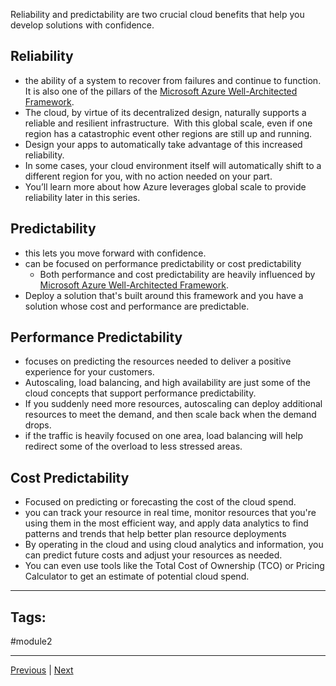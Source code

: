 Reliability and predictability are two crucial cloud benefits that help you develop solutions with confidence.

## Reliability 
- the ability of a system to recover from failures and continue to function. It is also one of the pillars of the [Microsoft Azure Well-Architected Framework](Microsoft-Azure-Well-Architected-Framework.md).
- The cloud, by virtue of its decentralized design, naturally supports a reliable and resilient infrastructure.  With this global scale, even if one region has a catastrophic event other regions are still up and running.
- Design your apps to automatically take advantage of this increased reliability.
- In some cases, your cloud environment itself will automatically shift to a different region for you, with no action needed on your part.
- You’ll learn more about how Azure leverages global scale to provide reliability later in this series.

## Predictability
- this lets you move forward with confidence.
- can be focused on performance predictability or cost predictability
	- Both performance and cost predictability are heavily influenced by [Microsoft Azure Well-Architected Framework](Microsoft-Azure-Well-Architected-Framework.md).
- Deploy a solution that's built around this framework and you have a solution whose cost and performance are predictable.

## Performance Predictability
- focuses on predicting the resources needed to deliver a positive experience for your customers.
- Autoscaling, load balancing, and high availability are just some of the cloud concepts that support performance predictability.
- If you suddenly need more resources, autoscaling can deploy additional resources to meet the demand, and then scale back when the demand drops.
- if the traffic is heavily focused on one area, load balancing will help redirect some of the overload to less stressed areas.

## Cost Predictability
- Focused on predicting or forecasting the cost of the cloud spend. 
- you can track your resource in real time, monitor resources that you're using them in the most efficient way, and apply data analytics to find patterns and trends that help better plan resource deployments
- By operating in the cloud and using cloud analytics and information, you can predict future costs and adjust your resources as needed.
- You can even use tools like the Total Cost of Ownership (TCO) or Pricing Calculator to get an estimate of potential cloud spend.

---
## Tags:
#module2

---
[Previous](Describe-The-Benefits-of-High-Availability-and-Scalability-in-the-Cloud) | [Next](Describe-the-Benefits-of-Security-and-Governance-in-the-Cloud.md)


